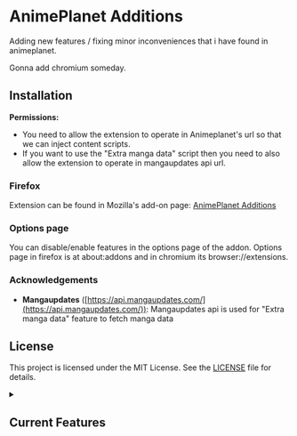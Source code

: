 
# AnimePlanet Additions
Adding new features / fixing minor inconveniences that i have found in animeplanet. 

Gonna add chromium someday.

## Installation

**Permissions:**
- You need to allow the extension to operate in Animeplanet's url so that we can inject content scripts.
- If you want to use the "Extra manga data" script then you need to also allow the extension to operate in mangaupdates api url.

### Firefox
Extension can be found in Mozilla's add-on page: [AnimePlanet Additions](https://addons.mozilla.org/en-US/firefox/addon/animeplanet-additions/)

### Options page
You can disable/enable features in the options page of the addon. Options page in firefox is at about:addons and in chromium its browser://extensions.

### Acknowledgements
* **Mangaupdates** ([https://api.mangaupdates.com/](https://api.mangaupdates.com/)): Mangaupdates api is used for "Extra manga data" feature to fetch manga data


## License

This project is licensed under the MIT License. See the [LICENSE](LICENSE) file for details.


<details>
  <summary><h2>Current Features</h2></summary>

  <details>
    <summary>List entry remover</summary>
    Makes it that you can click the list to remove the entry from custom list in "Add to new custom list"
  </details>

  <details>
    <summary>Notes</summary>
    Allows you to add notes to any manga/anime
  </details>

  <details>
    <summary>Custom tags</summary>
    Allows creating and adding of custom tags to entries
  </details>

  <details>
    <summary>Apply button shown</summary>
    Makes the apply button on filters to be always shown.
  </details>

  <details>
    <summary>Auto filters</summary>
    Automatically adds filters
  </details>
  
  <details>
    <summary>Chapter filtering</summary>
    Adds chapter filtering in current page.
  </details>

  <details>
    <summary>Contains filtering</summary>
    Filters entries that dont contain any of the tags defined.
  </details>

  <details>
    <summary>Quick apply</summary>
    New button to filter current mangas/animes in the page without loading next page.
  </details>

  <details>
    <summary>Tags search</summary>
    Adds an search bar for tags.
  </details>

  <details>
    <summary>Clickable usernames</summary>
    Makes usernames clickable in forum profile
  </details>

  <details>
    <summary>Extra manga data</summary>
    Adds an button to fetch mangaupdate's data and add it to the manga page. In example description or alternative titles since animeplanet usually doesn't say the raw name
  </details>

  <details>
    <summary>List multiselect</summary>
    Allows you to select multiple custom lists that you want to add the entry to
  </details>

  <details>
    <summary>Extra pages</summary>
    Allows you to load more mangas/animes into one page by loading extra pages.
  </details>

  <details>
    <summary>Still left</summary>
    Shows episodes or chapters still left on entry.
  </details>

</details>
